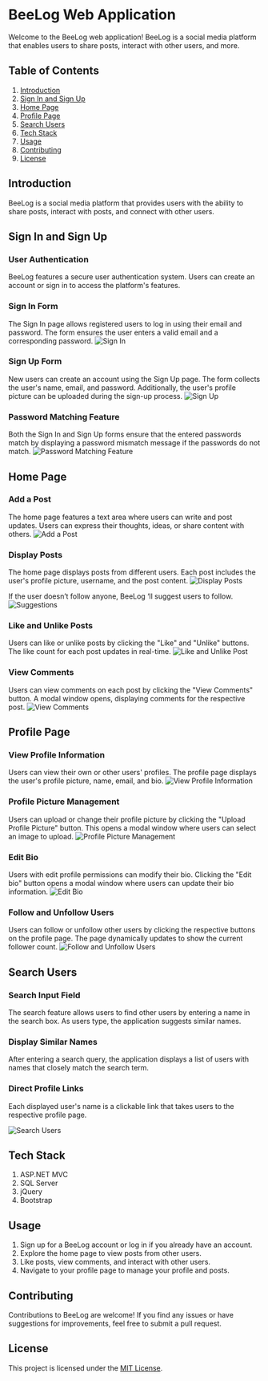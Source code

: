 # BeeLog Web Application

Welcome to the BeeLog web application! BeeLog is a social media platform that enables users to share posts, interact with other users, and more.

## Table of Contents

1. [Introduction](#introduction)
2. [Sign In and Sign Up](#sign-in-and-sign-up)
3. [Home Page](#home-page)
4. [Profile Page](#profile-page)
5. [Search Users](#search-users)
6. [Tech Stack](#tech-stack)
7. [Usage](#usage)
8. [Contributing](#contributing)
9. [License](#license)

## Introduction <a name="introduction"></a>

BeeLog is a social media platform that provides users with the ability to share posts, interact with posts, and connect with other users.

## Sign In and Sign Up <a name="sign-in-and-sign-up"></a>

### User Authentication

BeeLog features a secure user authentication system. Users can create an account or sign in to access the platform's features.

### Sign In Form

The Sign In page allows registered users to log in using their email and password. The form ensures the user enters a valid email and a corresponding password.
![Sign In](images/img1.jpg)

### Sign Up Form

New users can create an account using the Sign Up page. The form collects the user's name, email, and password. Additionally, the user's profile picture can be uploaded during the sign-up process.
![Sign Up](images/img2.jpg)

### Password Matching Feature

Both the Sign In and Sign Up forms ensure that the entered passwords match by displaying a password mismatch message if the passwords do not match.
![Password Matching Feature](images/img3.jpg)

## Home Page <a name="home-page"></a>

### Add a Post

The home page features a text area where users can write and post updates. Users can express their thoughts, ideas, or share content with others.
![Add a Post](images/img4.jpg)

### Display Posts

The home page displays posts from different users. Each post includes the user's profile picture, username, and the post content.
![Display Posts](images/img5.jpg)

If the user doesn’t follow anyone, BeeLog ‘ll suggest users to follow.
![Suggestions](images/img6.jpg)

### Like and Unlike Posts

Users can like or unlike posts by clicking the "Like" and "Unlike" buttons. The like count for each post updates in real-time.
![Like and Unlike Post](images/img7.jpg)

### View Comments

Users can view comments on each post by clicking the "View Comments" button. A modal window opens, displaying comments for the respective post.
![View Comments](images/img8.jpg)

## Profile Page <a name="profile-page"></a>

### View Profile Information

Users can view their own or other users' profiles. The profile page displays the user's profile picture, name, email, and bio.
![View Profile Information](images/img9.jpg)

### Profile Picture Management

Users can upload or change their profile picture by clicking the "Upload Profile Picture" button. This opens a modal window where users can select an image to upload.
![Profile Picture Management](images/img10.jpg)

### Edit Bio

Users with edit profile permissions can modify their bio. Clicking the "Edit bio" button opens a modal window where users can update their bio information.
![Edit Bio](images/img11.jpg)

### Follow and Unfollow Users

Users can follow or unfollow other users by clicking the respective buttons on the profile page. The page dynamically updates to show the current follower count.
![Follow and Unfollow Users](images/img12.jpg)

## Search Users <a name="search-users"></a>

### Search Input Field

The search feature allows users to find other users by entering a name in the search box. As users type, the application suggests similar names.

### Display Similar Names

After entering a search query, the application displays a list of users with names that closely match the search term.

### Direct Profile Links

Each displayed user's name is a clickable link that takes users to the respective profile page.

![Search Users](images/img13.jpg)

## Tech Stack <a name="tech-stack"></a>

1. ASP.NET MVC
2. SQL Server
3. jQuery
4. Bootstrap

## Usage <a name="usage"></a>

1. Sign up for a BeeLog account or log in if you already have an account.
2. Explore the home page to view posts from other users.
3. Like posts, view comments, and interact with other users.
4. Navigate to your profile page to manage your profile and posts.

## Contributing <a name="contributing"></a>

Contributions to BeeLog are welcome! If you find any issues or have suggestions for improvements, feel free to submit a pull request.

## License <a name="license"></a>

This project is licensed under the [MIT License](LICENSE).
